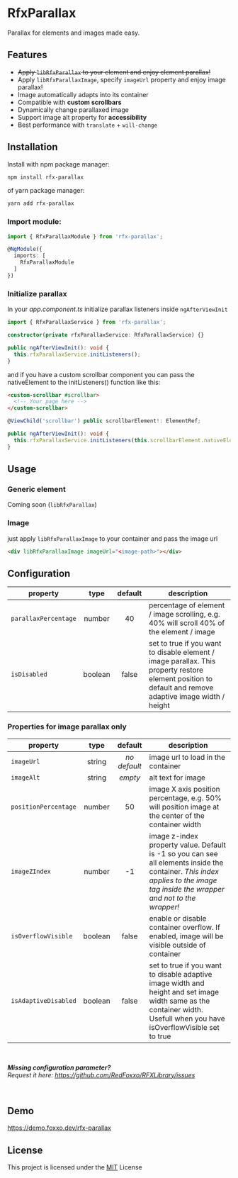 # RfxParallax

Parallax for elements and images made easy.

## Features

- ~~Apply `libRfxParallax` to your element and enjoy element parallax!~~
- Apply `libRfxParallaxImage`, specify `imageUrl` property and enjoy image parallax!
- Image automatically adapts into its container
- Compatible with **custom scrollbars**
- Dynamically change parallaxed image
- Support image alt property for **accessibility**
- Best performance with `translate` + `will-change`

## Installation

Install with npm package manager:
```bash
npm install rfx-parallax
```
of yarn package manager:
```bash
yarn add rfx-parallax
```

### Import module:

```typescript
import { RfxParallaxModule } from 'rfx-parallax';

@NgModule({
  imports: [
    RfxParallaxModule
  ]
})
```

### Initialize parallax

In your *app.component.ts* initialize parallax listeners inside `ngAfterViewInit`
```typescript
import { RfxParallaxService } from 'rfx-parallax';

constructor(private rfxParallaxService: RfxParallaxService) {}

public ngAfterViewInit(): void {
  this.rfxParallaxService.initListeners();
}
```

and if you have a custom scrollbar component you can pass the nativeElement
to the initListeners() function like this:<br />
```html
<custom-scrollbar #scrollbar>
  <!-- Your page here -->
</custom-scrollbar>
```
```typescript
@ViewChild('scrollbar') public scrollbarElement!: ElementRef;

public ngAfterViewInit(): void {
  this.rfxParallaxService.initListeners(this.scrollbarElement.nativeElement);
}
```

## Usage

### Generic element

Coming soon (`libRfxParallax`)

### Image

just apply `libRfxParallaxImage` to your container and pass the image url
```html
<div libRfxParallaxImage imageUrl="<image-path>"></div>
```

## Configuration

| property | type | default | description |
| --- | :---: | :---: | --- |
| `parallaxPercentage` | number | 40 | percentage of element / image scrolling, e.g. 40% will scroll 40% of the element / image 
| `isDisabled` | boolean | false | set to true if you want to disable element / image parallax. This property restore element position to default and remove adaptive image width / height |
### Properties for image parallax only
| property | type | default | description |
| --- | :---: | :---: | --- |
| `imageUrl` | string | *no default* | image url to load in the container |
| `imageAlt` | string | *empty* | alt text for image |
| `positionPercentage` | number | 50 | image X axis position percentage, e.g. 50% will position image at the center of the container width |
| `imageZIndex` | number | -1 | image z-index property value. Default is -1 so you can see all elements inside the container. *This index applies to the image tag inside the wrapper and not to the wrapper!* |
| `isOverflowVisible` | boolean | false | enable or disable container overflow. If enabled, image will be visible outside of container |
| `isAdaptiveDisabled` | boolean | false | set to true if you want to disable adaptive image width and height and set image width same as the container width. Usefull when you have isOverflowVisible set to true |


<br />

**_Missing configuration parameter?_**<br />
*Request it here: https://github.com/RedFoxxo/RFXLibrary/issues*

<br />

## Demo

https://demo.foxxo.dev/rfx-parallax

## License

This project is licensed under the [MIT](http://vjpr.mit-license.org) License
